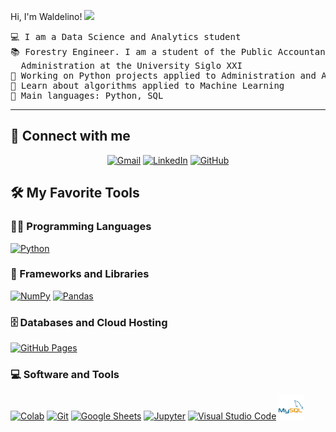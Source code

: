 Hi, I'm Waldelino!
<img src="https://media.giphy.com/media/hvRJCLFzcasrR4ia7z/giphy.gif" width="30">
<pre>
💻 I am a Data Science and Analytics student
📚 Forestry Engineer. I am a student of the Public Accountant career and the Bachelor's Degree in 
  Administration at the University Siglo XXI
🔭 Working on Python projects applied to Administration and Accounting.
🌱 Learn about algorithms applied to Machine Learning
🌟 Main languages: Python, SQL
</pre>
<hr>

## 🤝 Connect with me
<p align="center">
	<a href="mailto:wlange1098@gmail.com"><img img src="https://img.shields.io/badge/gmail-%23EA4335.svg?style=plastic&logo=gmail&logoColor=white" alt="Gmail"/></a>
	<a href="https://www.linkedin.com/in/waldelino-lange-b7063a2aa/"><img src="https://img.shields.io/badge/linkedin-%230A66C2.svg?style=plastic&logo=linkedin&logoColor=white" alt="LinkedIn"/></a>
	<a href="https://github.com/Walde106"><img src="https://img.shields.io/badge/github-%23181717.svg?style=plastic&logo=github&logoColor=white" alt="GitHub"/></a>
	
</p>

## 🛠️ My Favorite Tools

### 👨‍💻 Programming Languages

<p>
   <a href="https://github.com/Walde106"><img alt="Python" src="https://img.shields.io/badge/Python%20-%2314354C.svg?logo=python&logoColor=white"></a>

### 🧰 Frameworks and Libraries

<p>
   <a href="https://github.com/Walde106"><img alt="NumPy" src="https://img.shields.io/badge/Numpy%20-%23013243.svg?logo=numpy&logoColor=white"></a>
    <a href="https://github.com/Walde106"><img alt="Pandas" src="https://img.shields.io/badge/Pandas%20-%23150458.svg?logo=pandas&logoColor=white"></a>
       
  </p>

### 🗄️ Databases and Cloud Hosting

<p>
    <a href="https://github.com/Walde106"><img alt="GitHub Pages" src="https://img.shields.io/badge/GitHub%20Pages-%23327FC7.svg?logo=github&logoColor=white"></a>
    </p>

### 💻 Software and Tools

<p>
    <a href="https://github.com/Walde106"><img alt="Colab" src="https://img.shields.io/badge/Colab-00b56a.svg?logo=google-colab&logoColor=white"></a>
    <a href="https://github.com/Walde106"><img alt="Git" src="https://img.shields.io/badge/Git%20-%23F05033.svg?logo=git&logoColor=white"></a>
    <a href="https://github.com/Walde106"><img alt="Google Sheets" src="https://img.shields.io/badge/Google%20Sheets%20-%2334A853.svg?logo=google%20sheets&logoColor=white"></a>
    <a href="https://github.com/Walde106"><img alt="Jupyter" src="https://img.shields.io/badge/Jupyter%20-%23F37626.svg?logo=Jupyter&logoColor=white"></a>
    <a href="https://github.com/Walde106"><img alt="Visual Studio Code" src="https://img.shields.io/badge/Visual%20Studio%20Code-0078d7.svg?logo=visual-studio-code&logoColor=white"></a>
    <a href="https://github.com/Walde106"><img src="https://raw.githubusercontent.com/devicons/devicon/master/icons/mysql/mysql-original-wordmark.svg" alt="mysql" width="40" height="40"/> </a> <a href="https://nodejs.org" target="_blank" rel="noreferrer">
</p>
</br>
